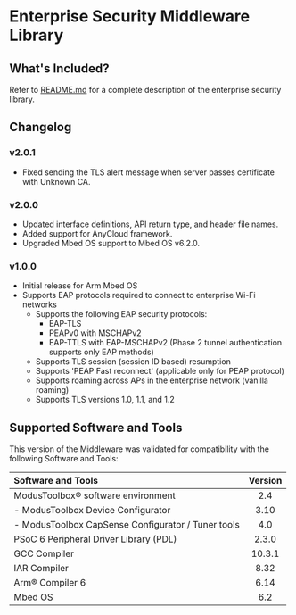 # Enterprise Security Middleware Library

## What's Included?
Refer to [README.md](./README.md) for a complete description of the enterprise security library.

## Changelog
### v2.0.1
* Fixed sending the TLS alert message when server passes certificate with Unknown CA.

### v2.0.0
* Updated interface definitions, API return type, and header file names.
* Added support for AnyCloud framework.
* Upgraded Mbed OS support to Mbed OS v6.2.0.

### v1.0.0
* Initial release for Arm Mbed OS
* Supports EAP protocols required to connect to enterprise Wi-Fi networks
    - Supports the following EAP security protocols:
        * EAP-TLS
        * PEAPv0 with MSCHAPv2
        * EAP-TTLS with EAP-MSCHAPv2 (Phase 2 tunnel authentication supports only EAP methods)
    - Supports TLS session (session ID based) resumption
    - Supports 'PEAP Fast reconnect' (applicable only for PEAP protocol)
    - Supports roaming across APs in the enterprise network (vanilla roaming)
    - Supports TLS versions 1.0, 1.1, and 1.2

## Supported Software and Tools
This version of the Middleware was validated for compatibility with the following Software and Tools:

| Software and Tools                                      | Version |
| :---                                                    | :----:  |
| ModusToolbox® software environment                      | 2.4     |
| - ModusToolbox Device Configurator                      | 3.10    |
| - ModusToolbox CapSense Configurator / Tuner tools      | 4.0     |
| PSoC 6 Peripheral Driver Library (PDL)                  | 2.3.0   |
| GCC Compiler                                            | 10.3.1  |
| IAR Compiler                                            | 8.32    |
| Arm® Compiler 6                                         | 6.14    |
| Mbed OS                                                 | 6.2     |
